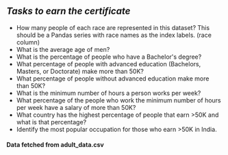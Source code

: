 <h2><em>Tasks to earn the certificate</em></h2>

<ul >
<li>How many people of each race are represented in this dataset? This should be a Pandas series with race names as the index labels. (race column)</li>
<li>What is the average age of men?</li>
<li>What is the percentage of people who have a Bachelor's degree?</li>
<li>What percentage of people with advanced education (Bachelors, Masters, or Doctorate) make more than 50K?</li>
<li>What percentage of people without advanced education make more than 50K?</li>
<li>What is the minimum number of hours a person works per week?</li>
<li>What percentage of the people who work the minimum number of hours per week have a salary of more than 50K?</li>
<li>What country has the highest percentage of people that earn >50K and what is that percentage?</li>
<li>Identify the most popular occupation for those who earn >50K in India.</li>
</ul>

<h4>Data fetched from adult_data.csv</h4>
